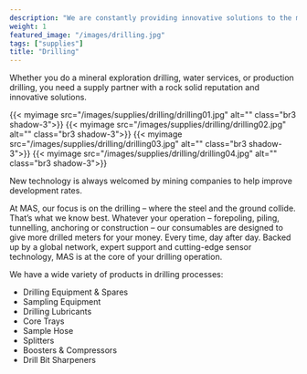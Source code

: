 ```yaml
---
description: "We are constantly providing innovative solutions to the most technical drilling challenges"
weight: 1
featured_image: "/images/drilling.jpg"
tags: ["supplies"]
title: "Drilling"
---
```

Whether you do a mineral exploration drilling, water services, or production drilling, you need a supply partner with a rock solid reputation and innovative solutions.

{{< myimage src="/images/supplies/drilling/drilling01.jpg" alt="" class="br3 shadow-3">}}
{{< myimage src="/images/supplies/drilling/drilling02.jpg" alt="" class="br3 shadow-3">}}
{{< myimage src="/images/supplies/drilling/drilling03.jpg" alt="" class="br3 shadow-3">}}
{{< myimage src="/images/supplies/drilling/drilling04.jpg" alt="" class="br3 shadow-3">}}

New technology is always welcomed by mining companies to help improve development rates.

At MAS, our focus is on the drilling – where the steel and the ground collide. That’s what we know best. Whatever your operation – forepoling, piling, tunnelling, anchoring or construction – our consumables are designed to give more drilled meters for your money. Every time, day after day. Backed up by a global network, expert support and cutting-edge sensor technology, MAS is at the core of your drilling operation.

We have a wide variety of products in drilling processes:

- Drilling Equipment & Spares
- Sampling Equipment
- Drilling Lubricants
- Core Trays
- Sample Hose
- Splitters
- Boosters & Compressors
- Drill Bit Sharpeners

